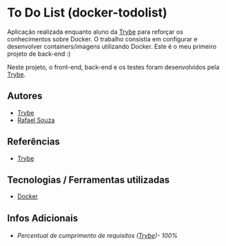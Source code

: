 # To Do List (docker-todolist)

Aplicação realizada enquanto aluno da [Trybe](https://www.betrybe.com/) para reforçar os conhecimentos sobre Docker. O trabalho consistia em configurar e desenvolver containers/imagens utilizando Docker. Este é o meu primeiro projeto de back-end :)

Neste projeto, o front-end, back-end e os testes foram desenvolvidos pela [Trybe](https://www.betrybe.com/). 

## Autores

- [Trybe](https://www.betrybe.com/)
- [Rafael Souza](https://github.com/Rafael-Souza-97)

## Referências

 - [Trybe](https://www.betrybe.com/)


## Tecnologias / Ferramentas utilizadas

- [Docker](https://www.docker.com/)


## Infos Adicionais

- ###### Percentual de cumprimento de requisitos ([Trybe](https://www.betrybe.com/))- 100%
